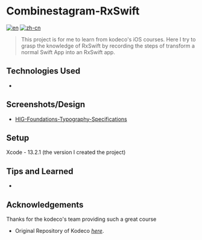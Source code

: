 # Combinestagram-RxSwift
[![en](https://img.shields.io/badge/lang-en-red.svg)](https://github.com/JustinInCoding/Combinestagram-RxSwift/blob/master/README.md)
[![zh-cn](https://img.shields.io/badge/lang-zh--cn-blue.svg)](https://github.com/JustinInCoding/Combinestagram-RxSwift/blob/master/README.zh-cn.md)

> This project is for me to learn from kodeco's iOS courses. Here I try to grasp the knowledge of RxSwift by recording the steps of transform a normal Swift App into an RxSwift app.


## Technologies Used
- 


## Screenshots/Design
- [HIG-Foundations-Typography-Specifications](https://developer.apple.com/design/human-interface-guidelines/typography#Specifications)
<!-- ![Example screenshot](./img/screenshot.png) -->


## Setup
Xcode - 13.2.1 (the version I created the project)

## Tips and Learned
- 


## Acknowledgements
Thanks for the kodeco's team providing such a great course
- Original Repository of Kodeco [_here_](). 

